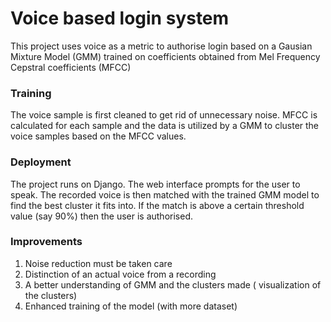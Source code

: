 # Voice based login system  

This project uses voice as a metric to authorise login based on a Gausian Mixture Model (GMM)
trained on coefficients obtained from Mel Frequency Cepstral coefficients (MFCC)

### Training
The voice sample is first cleaned to get rid of unnecessary noise. MFCC is calculated for each sample and the data is utilized by 
a GMM to cluster the voice samples based on the MFCC values.

### Deployment
The project runs on Django. The web interface prompts for the user to speak. The recorded voice is then matched with the trained GMM model
to find the best cluster it fits into. If the match is above a certain threshold value (say 90%) then the user is authorised.

### Improvements
1) Noise reduction must be taken care
2) Distinction of an actual voice from a recording
3) A better understanding of GMM and the clusters made ( visualization of the clusters)
4) Enhanced training of the model (with more dataset)
